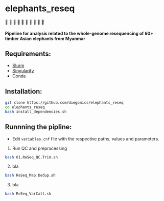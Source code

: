 # elephants_reseq
:elephant: :elephant: :elephant: :elephant: :elephant: :elephant: :elephant: :elephant: :elephant: :elephant:

#### Pipeline for analysis related to the whole-genome resequencing of 60+ timber Asian elephants from Myanmar

## Requirements:
* [Slurm](https://slurm.schedmd.com)
* [Singularity](https://sylabs.io)
* [Conda](https://docs.conda.io)

## Installation:
```bash
git clone https://github.com/diegomics/elephants_reseq
cd elephants_reseq
bash install_dependencies.sh
```
## Runnning the pipline:
* Edit `variables.cnf` file with the respective paths, values and parameters.
1) Run QC and preprocessing
```bash
bash 01.ReSeq_QC.Trim.sh
```
2) bla
```bash
bash ReSeq_Map.Dedup.sh 
```
3) bla
```bash
bash ReSeq_VarCall.sh
```
